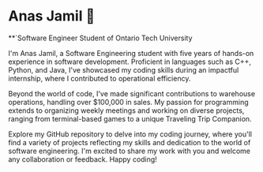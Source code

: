 # Anas Jamil 💪


**`Software Engineer Student of Ontario Tech University

I'm Anas Jamil, a Software Engineering student with five years of hands-on experience in software development. Proficient in languages such as C++, Python, and Java, I've showcased my coding skills during an impactful internship, where I contributed to operational efficiency.

Beyond the world of code, I've made significant contributions to warehouse operations, handling over $100,000 in sales. My passion for programming extends to organizing weekly meetings and working on diverse projects, ranging from terminal-based games to a unique Traveling Trip Companion.

Explore my GitHub repository to delve into my coding journey, where you'll find a variety of projects reflecting my skills and dedication to the world of software engineering. I'm excited to share my work with you and welcome any collaboration or feedback. Happy coding!

